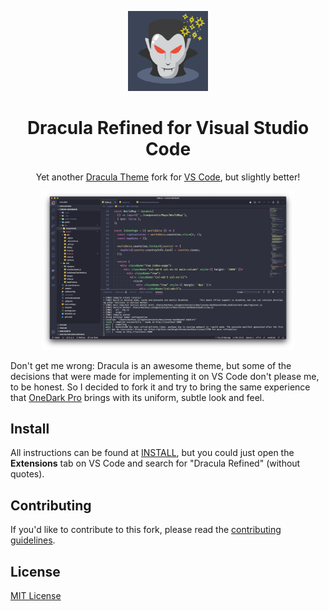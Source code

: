 <!-- markdownlint-disable no-inline-html  -->
<!-- markdownlint-disable first-line-heading  -->

<p align="center">
    <img src="icon.png" width="128px" />
    <h1 align="center">Dracula Refined for Visual Studio Code</h1>
    <p align="center">
        Yet another <a href="https://github.com/dracula/visual-studio-code">Dracula Theme</a> fork for <a href="http://code.visualstudio.com">VS Code</a>, but slightly better!
    </p>
    <p align="center">
        <img src="screenshot.png" width="80%" />
    </p>
</p>

Don't get me wrong: Dracula is an awesome theme, but some of the decisions that were made for implementing it on VS Code don't please me, to be honest. So I decided to fork it and try to bring the same experience that [OneDark Pro](https://github.com/Binaryify/OneDark-Pro) brings with its uniform, subtle look and feel.

## Install

All instructions can be found at [INSTALL](./INSTALL), but you could just open the **Extensions** tab on VS Code and search for "Dracula Refined" (without quotes).

## Contributing

If you'd like to contribute to this fork, please read the [contributing guidelines](./.github/CONTRIBUTING.md).

## License

[MIT License](./LICENSE)
